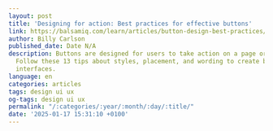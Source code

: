 ```yaml
---
layout: post
title: 'Designing for action: Best practices for effective buttons'
link: https://balsamiq.com/learn/articles/button-design-best-practices/
author: Billy Carlson
published_date: Date N/A
description: Buttons are designed for users to take action on a page or a screen.
  Follow these 13 tips about styles, placement, and wording to create better user
  interfaces.
language: en
categories: articles
tags: design ui ux
og-tags: design ui ux
permalink: "/:categories/:year/:month/:day/:title/"
date: '2025-01-17 15:31:10 +0100'
---
```


